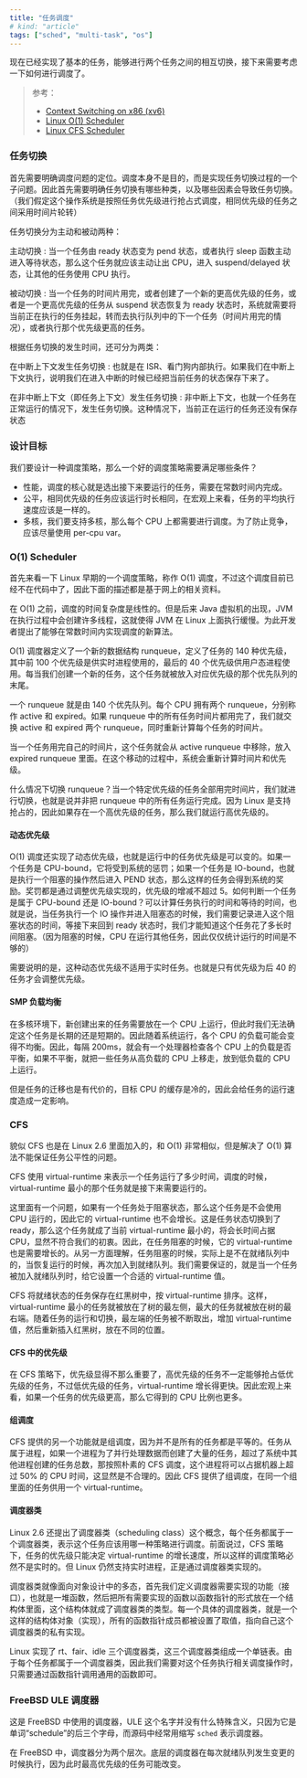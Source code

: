 ```yaml
---
title: "任务调度"
# kind: "article"
tags: ["sched", "multi-task", "os"]
---
```


现在已经实现了基本的任务，能够进行两个任务之间的相互切换，接下来需要考虑一下如何进行调度了。

> 参考：
>
> - [Context Switching on x86 (xv6)](https://samwho.co.uk/blog/2013/06/01/context-switching-on-x86/)
> - [Linux O(1) Scheduler](https://www.ibm.com/developerworks/library/l-scheduler/index.html)
> - [Linux CFS Scheduler](https://www.ibm.com/developerworks/linux/library/l-completely-fair-scheduler/)

### 任务切换

首先需要明确调度问题的定位。调度本身不是目的，而是实现任务切换过程的一个子问题。因此首先需要明确任务切换有哪些种类，以及哪些因素会导致任务切换。（我们假定这个操作系统是按照任务优先级进行抢占式调度，相同优先级的任务之间采用时间片轮转）

任务切换分为主动和被动两种：

主动切换
: 当一个任务由 ready 状态变为 pend 状态，或者执行 sleep 函数主动进入等待状态，那么这个任务就应该主动让出 CPU，进入 suspend/delayed 状态，让其他的任务使用 CPU 执行。

被动切换
: 当一个任务的时间片用完，或者创建了一个新的更高优先级的任务，或者是一个更高优先级的任务从 suspend 状态恢复为 ready 状态时，系统就需要将当前正在执行的任务挂起，转而去执行队列中的下一个任务（时间片用完的情况），或者执行那个优先级更高的任务。

根据任务切换的发生时间，还可分为两类：

在中断上下文发生任务切换
: 也就是在 ISR、看门狗内部执行。如果我们在中断上下文执行，说明我们在进入中断的时候已经把当前任务的状态保存下来了。

在非中断上下文（即任务上下文）发生任务切换
: 非中断上下文，也就一个任务在正常运行的情况下，发生任务切换。这种情况下，当前正在运行的任务还没有保存状态

### 设计目标

我们要设计一种调度策略，那么一个好的调度策略需要满足哪些条件？

- 性能，调度的核心就是选出接下来要运行的任务，需要在常数时间内完成。
- 公平，相同优先级的任务应该运行时长相同，在宏观上来看，任务的平均执行速度应该是一样的。
- 多核，我们要支持多核，那么每个 CPU 上都需要进行调度。为了防止竞争，应该尽量使用 per-cpu var。

### O(1) Scheduler

首先来看一下 Linux 早期的一个调度策略，称作 O(1) 调度，不过这个调度目前已经不在代码中了，因此下面的描述都是基于网上的相关资料。

在 O(1) 之前，调度的时间复杂度是线性的。但是后来 Java 虚拟机的出现，JVM 在执行过程中会创建许多线程，这就使得 JVM 在 Linux 上面执行缓慢。为此开发者提出了能够在常数时间内实现调度的新算法。

O(1) 调度器定义了一个新的数据结构 runqueue，定义了任务的 140 种优先级，其中前 100 个优先级是供实时进程使用的，最后的 40 个优先级供用户态进程使用。每当我们创建一个新的任务，这个任务就被放入对应优先级的那个优先队列的末尾。

一个 runqueue 就是由 140 个优先队列。每个 CPU 拥有两个 runqueue，分别称作 active 和 expired。如果 runqueue 中的所有任务时间片都用完了，我们就交换 active 和 expired 两个 runqueue，同时重新计算每个任务的时间片。

当一个任务用完自己的时间片，这个任务就会从 active runqueue 中移除，放入 expired runqueue 里面。在这个移动的过程中，系统会重新计算时间片和优先级。

什么情况下切换 runqueue？当一个特定优先级的任务全部用完时间片，我们就进行切换，也就是说并非把 runqueue 中的所有任务运行完成。因为 Linux 是支持抢占的，因此如果存在一个高优先级的任务，那么我们就运行高优先级的。

#### 动态优先级

O(1) 调度还实现了动态优先级，也就是运行中的任务优先级是可以变的。如果一个任务是 CPU-bound，它将受到系统的惩罚；如果一个任务是 IO-bound，也就是执行一个阻塞的操作然后进入 PEND 状态，那么这样的任务会得到系统的奖励。奖罚都是通过调整优先级实现的，优先级的增减不超过 5。如何判断一个任务是属于 CPU-bound 还是 IO-bound？可以计算任务执行的时间和等待的时间，也就是说，当任务执行一个 IO 操作并进入阻塞态的时候，我们需要记录进入这个阻塞状态的时间，等接下来回到 ready 状态时，我们才能知道这个任务花了多长时间阻塞。（因为阻塞的时候，CPU 在运行其他任务，因此仅仅统计运行的时间是不够的）

需要说明的是，这种动态优先级不适用于实时任务。也就是只有优先级为后 40 的任务才会调整优先级。

#### SMP 负载均衡

在多核环境下，新创建出来的任务需要放在一个 CPU 上运行，但此时我们无法确定这个任务是长期的还是短期的。因此随着系统运行，各个 CPU 的负载可能会变得不均衡。因此，每隔 200ms，就会有一个处理器检查各个 CPU 上的负载是否平衡，如果不平衡，就把一些任务从高负载的 CPU 上移走，放到低负载的 CPU 上运行。

但是任务的迁移也是有代价的，目标 CPU 的缓存是冷的，因此会给任务的运行速度造成一定影响。

### CFS

貌似 CFS 也是在 Linux 2.6 里面加入的，和 O(1) 非常相似，但是解决了 O(1) 算法不能保证任务公平性的问题。

CFS 使用 virtual-runtime 来表示一个任务运行了多少时间，调度的时候，virtual-runtime 最小的那个任务就是接下来需要运行的。

这里面有一个问题，如果有一个任务处于阻塞状态，那么这个任务是不会使用 CPU 运行的，因此它的 virtual-runtime 也不会增长。这是任务状态切换到了 ready，那么这个任务就成了当前 virtual-runtime 最小的，将会长时间占据 CPU，显然不符合我们的初衷。因此，在任务阻塞的时候，它的 virtual-runtime 也是需要增长的。从另一方面理解，任务阻塞的时候，实际上是不在就绪队列中的，当恢复运行的时候，再次加入到就绪队列。我们需要保证的，就是当一个任务被加入就绪队列时，给它设置一个合适的 virtual-runtime 值。

CFS 将就绪状态的任务保存在红黑树中，按 virtual-runtime 排序。这样，virtual-runtime 最小的任务就被放在了树的最左侧，最大的任务就被放在树的最右端。随着任务的运行和切换，最左端的任务被不断取出，增加 virtual-runtime 值，然后重新插入红黑树，放在不同的位置。

#### CFS 中的优先级

在 CFS 策略下，优先级显得不那么重要了，高优先级的任务不一定能够抢占低优先级的任务，不过低优先级的任务，virtual-runtime 增长得更快。因此宏观上来看，如果一个任务的优先级更高，那么它得到的 CPU 比例也更多。

#### 组调度

CFS 提供的另一个功能就是组调度，因为并不是所有的任务都是平等的。任务从属于进程，如果一个进程为了并行处理数据而创建了大量的任务，超过了系统中其他进程创建的任务总数，那按照朴素的 CFS 调度，这个进程将可以占据机器上超过 50% 的 CPU 时间，这显然是不合理的。因此 CFS 提供了组调度，在同一个组里面的任务供用一个 virtual-runtime。

#### 调度器类

Linux 2.6 还提出了调度器类（scheduling class）这个概念，每个任务都属于一个调度器类，表示这个任务应该用哪一种策略进行调度。前面说过，CFS 策略下，任务的优先级只能决定 virtual-runtime 的增长速度，所以这样的调度策略必然不是实时的。但 Linux 仍然支持实时进程，正是通过调度器类实现的。

调度器类就像面向对象设计中的多态，首先我们定义调度器需要实现的功能（接口），也就是一堆函数，然后把所有需要实现的函数以函数指针的形式放在一个结构体里面，这个结构体就成了调度器类的类型。每一个具体的调度器类，就是一个这样的结构体对象（实现），所有的函数指针成员都被设置了取值，指向自己这个调度器类的私有实现。

Linux 实现了 rt、fair、idle 三个调度器类，这三个调度器类组成一个单链表。由于每个任务都属于一个调度器类，因此我们需要对这个任务执行相关调度操作时，只需要通过函数指针调用通用的函数即可。

### FreeBSD ULE 调度器

这是 FreeBSD 中使用的调度器，ULE 这个名字并没有什么特殊含义，只因为它是单词“schedule”的后三个字母，而源码中经常用缩写 `sched` 表示调度器。

在 FreeBSD 中，调度器分为两个层次。底层的调度器在每次就绪队列发生变更的时候执行，因为此时最高优先级的任务可能改变。